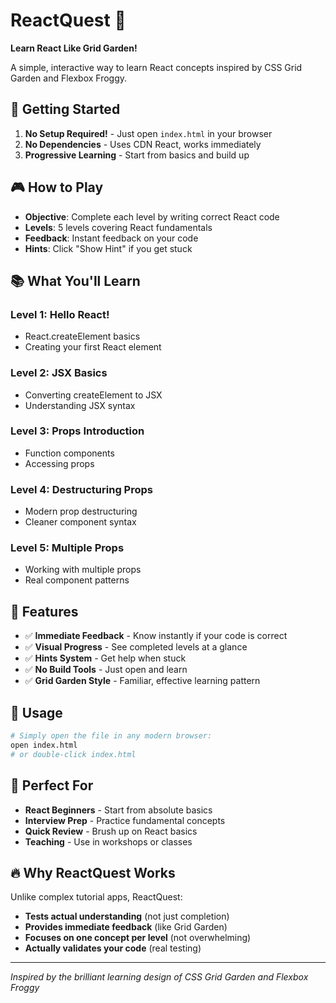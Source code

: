 # ReactQuest 🎯

**Learn React Like Grid Garden!**

A simple, interactive way to learn React concepts inspired by CSS Grid Garden and Flexbox Froggy.

## 🚀 Getting Started

1. **No Setup Required!** - Just open `index.html` in your browser
2. **No Dependencies** - Uses CDN React, works immediately
3. **Progressive Learning** - Start from basics and build up

## 🎮 How to Play

- **Objective**: Complete each level by writing correct React code
- **Levels**: 5 levels covering React fundamentals
- **Feedback**: Instant feedback on your code
- **Hints**: Click "Show Hint" if you get stuck

## 📚 What You'll Learn

### Level 1: Hello React!
- React.createElement basics
- Creating your first React element

### Level 2: JSX Basics  
- Converting createElement to JSX
- Understanding JSX syntax

### Level 3: Props Introduction
- Function components
- Accessing props

### Level 4: Destructuring Props
- Modern prop destructuring
- Cleaner component syntax

### Level 5: Multiple Props
- Working with multiple props
- Real component patterns

## 🌟 Features

- ✅ **Immediate Feedback** - Know instantly if your code is correct
- ✅ **Visual Progress** - See completed levels at a glance  
- ✅ **Hints System** - Get help when stuck
- ✅ **No Build Tools** - Just open and learn
- ✅ **Grid Garden Style** - Familiar, effective learning pattern

## 🚀 Usage

```bash
# Simply open the file in any modern browser:
open index.html
# or double-click index.html
```

## 🎯 Perfect For

- **React Beginners** - Start from absolute basics
- **Interview Prep** - Practice fundamental concepts  
- **Quick Review** - Brush up on React basics
- **Teaching** - Use in workshops or classes

## 🔥 Why ReactQuest Works

Unlike complex tutorial apps, ReactQuest:
- **Tests actual understanding** (not just completion)
- **Provides immediate feedback** (like Grid Garden)
- **Focuses on one concept per level** (not overwhelming)
- **Actually validates your code** (real testing)

---

*Inspired by the brilliant learning design of CSS Grid Garden and Flexbox Froggy*
